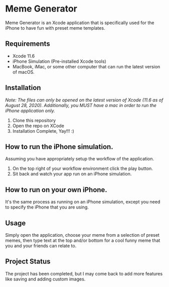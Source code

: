 # Meme Generator

Meme Generator is an Xcode application that is specifically used for the iPhone to have fun with preset meme templates.

## Requirements
- Xcode 11.6
- iPhone Simulation (Pre-installed Xcode tools)
- MacBook, iMac, or some other computer that can run the latest version of macOS.

## Installation

*Note: The files can only be opened on the latest version of Xcode (11.6 as of August 28, 2020). Additionally, you MUST have a mac in order to run the iPhone application only.*

1) Clone this repository
2) Open the repo on XCode
3) Installation Complete, Yay!!! :)

## How to run the iPhone simulation.

Assuming you have appropriately setup the workflow of the application.

1) On the top right of your workflow environment click the play button.
2) Sit back and watch your app run on an iPhone simulation.

## How to run on your own iPhone.

It's the same process as running on an iPhone simulation, except you need to specify the iPhone that you are using.

## Usage
Simply open the application, choose your meme from a selection of preset memes, then type text at the top and/or bottom for a cool funny meme that you and your friends can relate to.

## Project Status
The project has been completed, but I may come back to add more features like saving and adding custom images.

